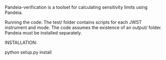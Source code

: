 Pandeia-verification is a toolset for calculating sensitivity limits using Pandeia. 

Running the code:
The test/ folder contains scripts for each JWST instrument and mode. The code assumes the existence of an output/ folder. Pandeia must be installed separately.

INSTALLATION:

python setup.py install
